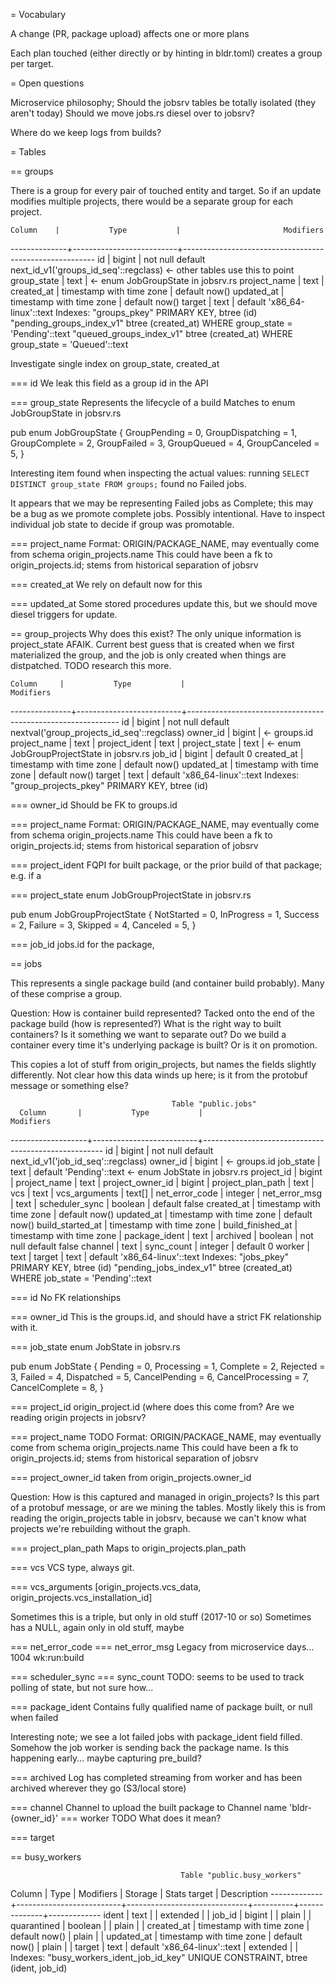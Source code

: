 = Vocabulary

A change (PR, package upload) affects one or more plans

Each plan touched (either directly or by hinting in bldr.toml) creates
a group per target. 

= Open questions

Microservice philosophy; Should the jobsrv tables be totally isolated (they aren't today)
Should we move jobs.rs diesel over to jobsrv?


Where do we keep logs from builds?


= Tables

== groups

There is a group for every pair of touched entity and target. So if an
update modifies multiple projects, there would be a separate group for
each project.

    Column    |           Type           |                       Modifiers                        
--------------+--------------------------+--------------------------------------------------------
 id           | bigint                   | not null default next_id_v1('groups_id_seq'::regclass) <- other tables use this to point 
 group_state  | text                     | <- enum JobGroupState in jobsrv.rs
 project_name | text                     | 
 created_at   | timestamp with time zone | default now()
 updated_at   | timestamp with time zone | default now()
 target       | text                     | default 'x86_64-linux'::text
Indexes:
    "groups_pkey" PRIMARY KEY, btree (id)
    "pending_groups_index_v1" btree (created_at) WHERE group_state = 'Pending'::text
    "queued_groups_index_v1" btree (created_at) WHERE group_state = 'Queued'::text

Investigate single index on group_state, created_at

=== id
We leak this field as a group id in the API

=== group_state
Represents the lifecycle of a build
Matches to enum JobGroupState in jobsrv.rs

pub enum JobGroupState {
    GroupPending = 0,
    GroupDispatching = 1,
    GroupComplete = 2,
    GroupFailed = 3,
    GroupQueued = 4,
    GroupCanceled = 5,
}


Interesting item found when inspecting the actual values: running
```SELECT DISTINCT group_state FROM groups;``` found no Failed jobs.

It appears that we may be representing Failed jobs as Complete; this
may be a bug as we promote complete jobs. Possibly intentional. Have
to inspect individual job state to decide if group was promotable.



=== project_name
Format: ORIGIN/PACKAGE_NAME, may eventually come from schema origin_projects.name
This could have been a fk to origin_projects.id; stems from historical separation of jobsrv

=== created_at
We rely on default now for this

=== updated_at
Some stored procedures update this, but we should move diesel triggers for update.

== group_projects
Why does this exist? The only unique information is project_state AFAIK. Current best guess that
is created when we first materialized the group, and the job is only created when things are distpatched.
TODO research this more.


    Column     |           Type           |                          Modifiers                          
---------------+--------------------------+-------------------------------------------------------------
 id            | bigint                   | not null default nextval('group_projects_id_seq'::regclass)
 owner_id      | bigint                   | <- groups.id
 project_name  | text                     | 
 project_ident | text                     | 
 project_state | text                     | <- enum JobGroupProjectState in jobsrv.rs
 job_id        | bigint                   | default 0
 created_at    | timestamp with time zone | default now()
 updated_at    | timestamp with time zone | default now()
 target        | text                     | default 'x86_64-linux'::text
Indexes:
    "group_projects_pkey" PRIMARY KEY, btree (id)


=== owner_id
Should be FK to groups.id

=== project_name
Format: ORIGIN/PACKAGE_NAME, may eventually come from schema origin_projects.name
This could have been a fk to origin_projects.id; stems from historical separation of jobsrv

=== project_ident
FQPI for built package, or the prior build of that package; e.g. if a 

=== project_state
enum JobGroupProjectState in jobsrv.rs

pub enum JobGroupProjectState {
    NotStarted = 0,
    InProgress = 1,
    Success = 2,
    Failure = 3,
    Skipped = 4,
    Canceled = 5,
}

=== job_id
jobs.id for the package,

== jobs

This represents a single package build (and container build
probably). Many of these comprise a group.

Question: How is container build represented? Tacked onto the end of
the package build (how is represented?) What is the right way to built
containers? Is it something we want to separate out? Do we build a
container every time it's underlying package is built? Or is it on
promotion.


This copies a lot of stuff from origin_projects, but names the fields
slightly differently. Not clear how this data winds up here; is it
from the protobuf message or something else?

                                        Table "public.jobs"
      Column       |           Type           |                      Modifiers                      
-------------------+--------------------------+-----------------------------------------------------
 id                | bigint                   | not null default next_id_v1('job_id_seq'::regclass)
 owner_id          | bigint                   | <- groups.id
 job_state         | text                     | default 'Pending'::text <- enum JobState in jobsrv.rs
 project_id        | bigint                   | 
 project_name      | text                     | 
 project_owner_id  | bigint                   | 
 project_plan_path | text                     |
 vcs               | text                     | 
 vcs_arguments     | text[]                   | 
 net_error_code    | integer                  | 
 net_error_msg     | text                     | 
 scheduler_sync    | boolean                  | default false
 created_at        | timestamp with time zone | default now()
 updated_at        | timestamp with time zone | default now()
 build_started_at  | timestamp with time zone | 
 build_finished_at | timestamp with time zone | 
 package_ident     | text                     | 
 archived          | boolean                  | not null default false
 channel           | text                     | 
 sync_count        | integer                  | default 0
 worker            | text                     | 
 target            | text                     | default 'x86_64-linux'::text
Indexes:
    "jobs_pkey" PRIMARY KEY, btree (id)
    "pending_jobs_index_v1" btree (created_at) WHERE job_state = 'Pending'::text

=== id
No FK relationships

=== owner_id
This is the groups.id, and should have a strict FK relationship with it.

=== job_state
enum JobState in jobsrv.rs

pub enum JobState {
    Pending = 0,
    Processing = 1,
    Complete = 2,
    Rejected = 3,
    Failed = 4,
    Dispatched = 5,
    CancelPending = 6,
    CancelProcessing = 7,
    CancelComplete = 8,
}

=== project_id
origin_project.id (where does this come from? Are we reading origin projects in jobsrv?

=== project_name TODO 
Format: ORIGIN/PACKAGE_NAME, may eventually come from schema origin_projects.name
This could have been a fk to origin_projects.id; stems from historical separation of jobsrv

=== project_owner_id
taken from origin_projects.owner_id

Question: How is this captured and managed in origin_projects? Is this part of a protobuf message, or are we mining the tables. Mostly likely this is from reading the origin_projects table in jobsrv, because we can't know what projects we're rebuilding without the graph.

=== project_plan_path
Maps to origin_projects.plan_path

=== vcs
VCS type, always git.

=== vcs_arguments
[origin_projects.vcs_data, origin_projects.vcs_installation_id]

Sometimes this is a triple, but only in old stuff (2017-10 or so)
Sometimes has a NULL, again only in old stuff, maybe

=== net_error_code
=== net_error_msg
Legacy from microservice days... 1004 wk:run:build

=== scheduler_sync
=== sync_count
TODO: seems to be used to track polling of state, but not sure how...

=== package_ident
Contains fully qualified name of package built, or null when failed

Interesting note; we see a lot failed jobs with package_ident field filled.
Somehow the job worker is sending back the package name. Is this happening early... maybe capturing pre_build? 

=== archived
Log has completed streaming from worker and has been archived wherever they go (S3/local store)


=== channel
Channel to upload the built package to
Channel name 'bldr-{owner_id}'
=== worker
TODO What does it mean?

=== target


== busy_workers

                                          Table "public.busy_workers"
   Column    |           Type           |          Modifiers           | Storage  | Stats target | Description 
-------------+--------------------------+------------------------------+----------+--------------+-------------
 ident       | text                     |                              | extended |              | 
 job_id      | bigint                   |                              | plain    |              | 
 quarantined | boolean                  |                              | plain    |              | 
 created_at  | timestamp with time zone | default now()                | plain    |              | 
 updated_at  | timestamp with time zone | default now()                | plain    |              | 
 target      | text                     | default 'x86_64-linux'::text | extended |              | 
Indexes:
    "busy_workers_ident_job_id_key" UNIQUE CONSTRAINT, btree (ident, job_id)
